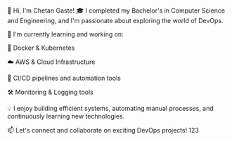 👋 Hi, I'm Chetan Gaste!
🎓 I completed my Bachelor's in Computer Science and Engineering, and I'm passionate about exploring the world of DevOps.

🚀 I'm currently learning and working on:

🐳 Docker & Kubernetes

☁️ AWS & Cloud Infrastructure

🔧 CI/CD pipelines and automation tools

🛠️ Monitoring & Logging tools

💡 I enjoy building efficient systems, automating manual processes, and continuously learning new technologies.

📫 Let's connect and collaborate on exciting DevOps projects!
123
